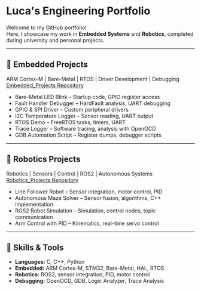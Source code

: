 # Luca's Engineering Portfolio

Welcome to my GitHub portfolio!  
Here, I showcase my work in **Embedded Systems** and **Robotics**, completed during university and personal projects.

---

## 🔹 Embedded Projects
ARM Cortex-M | Bare-Metal | RTOS | Driver Development | Debugging  
[Embedded_Projects Repository](https://github.com/BrenzingerLuca/Embedded-Projects)

- Bare-Metal LED Blink – Startup code, GPIO register access
- Fault Handler Debugger – HardFault analysis, UART debugging
- GPIO & SPI Driver – Custom peripheral drivers
- I2C Temperature Logger – Sensor reading, UART output
- RTOS Demo – FreeRTOS tasks, timers, UART
- Trace Logger – Software tracing, analysis with OpenOCD
- GDB Automation Script – Register dumps, debugger scripts

---

## 🔹 Robotics Projects
Robotics | Sensors | Control | ROS2 | Autonomous Systems  
[Robotics_Projects Repository](https://github.com/BrenzingerLuca/Robotics-Projects)

- Line Follower Robot – Sensor integration, motor control, PID
- Autonomous Maze Solver – Sensor fusion, algorithms, C++ implementation
- ROS2 Robot Simulation – Simulation, control nodes, topic communication
- Arm Control with PID – Kinematics, real-time servo control

---

## 📌 Skills & Tools
- **Languages:** C, C++, Python
- **Embedded:** ARM Cortex-M, STM32, Bare-Metal, HAL, RTOS
- **Robotics:** ROS2, sensor integration, PID, motor control
- **Debugging:** OpenOCD, GDB, Logic Analyzer, Trace Analysis
